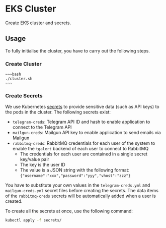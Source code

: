 # EKS Cluster

Create EKS cluster and secrets.


## Usage

To fully initialise the cluster, you have to carry out the following steps.

### Create Cluster

    ~~~bash
    ./cluster.sh
    ~~~

### Create Secrets

We use Kubernetes [secrets](https://kubernetes.io/docs/concepts/configuration/secret/) to provide sensitive data (such as API keys) to the pods in the cluster. The following secrets exist:

- `telegram-creds`: Telegram API ID and hash to enable application to connect to the Telegram API
- `mailgun-creds`: Mailgun API key to enable application to send emails via Mailgun
- `rabbitmq-creds`: RabbitMQ credentials for each user of the system to enable the `tgalert` backend of each user to connect to RabbitMQ
    - The credentials for each user are contained in a single secret key/value pair
    - The key is the user ID
    - The value is a JSON string with the following format: `{"username":"xxx","password":"yyy","vhost":"zzz"}`

You have to substitute your own values in the `telegram-creds.yml` and `mailgun-creds.yml` secret files before creating the secrets. The data items of the `rabbitmq-creds` secrets will be automatically added when a user is created.

To create all the secrets at once, use the following command:

~~~bash
kubectl apply -f secrets/
~~~

